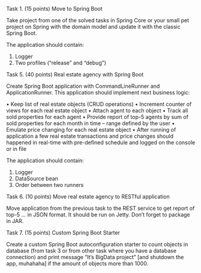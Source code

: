 Task 1. (15 points) Move to Spring Boot

Take project from one of the solved tasks in Spring Core or your small pet project 
on Spring with the domain model and update it with the classic Spring Boot.

The application should contain:
1.	Logger
2.	Two profiles (“release” and “debug”)

Task 5. (40 points) Real estate agency with Spring Boot

Create Spring Boot application with CommandLineRunner and ApplicationRunner. 
This application should implement next business logic:

•	Keep list of real estate objects (CRUD operations)
•	Increment counter of views for each real estate object
•	Attach agent to each object
•	Track all sold properties for each agent
•	Provide report of top-5 agents by sum of sold properties for each month in time – range defined by the user
•	Emulate price changing for each real estate object
•	After running of application a few real estate transactions and price changes should happened in real-time 
with pre-defined schedule and logged on the console or in file

The application should contain:
1.	Logger
2.	DataSource bean
3.	Order between two runners

Task 6. (10 points) Move real estate agency to RESTful application

Move application from the previous task to the REST service to get report of top-5 … in JSON format. 
It should be run on Jetty. Don’t forget to package in JAR.

Task 7. (15 points) Custom Spring Boot Starter

Create a custom Spring Boot autoconfiguration starter to count objects in database 
(from task 3 or from other task where you have a database connection) and print message 
“It’s BigData project” [and shutdown the app, muhahaha] if the amount of objects more than 1000. 
